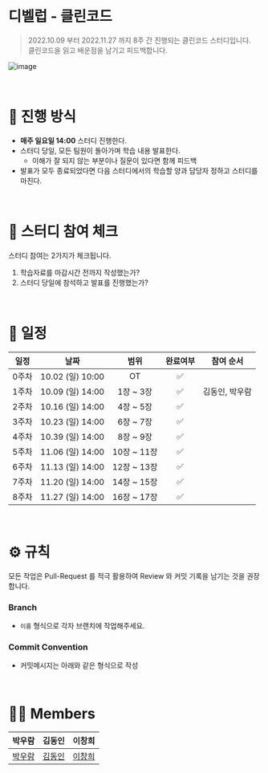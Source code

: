 # 디벨럽 - 클린코드

> 2022.10.09 부터 2022.11.27 까지 8주 간 진행되는 클린코드 스터디입니다. <br>
클린코드을 읽고 배운점을 남기고 피드백합니다.
> 

![image](https://user-images.githubusercontent.com/66561524/193837696-db5696e7-8345-477f-996a-2a010218513d.png)


<br>

# 📒 진행 방식
- **매주 일요일 14:00** 스터디 진행한다.
- 스터디 당일, 모든 팀원이 돌아가며 학습 내용 발표한다.
  - 이해가 잘 되지 않는 부분이나 질문이 있다면 함께 피드백
- 발표가 모두 종료되었다면 다음 스터디에서의 학습할 양과 담당자 정하고 스터디를 마친다.

<br>

# 🚩 스터디 참여 체크
스터디 참여는 2가지가 체크됩니다. 

1. 학습자료를 마감시간 전까지 작성했는가? 
2. 스터디 당일에 참석하고 발표를 진행했는가?


<br>

# 📅 일정

|일정|날짜|범위|완료여부|참여 순서
|:--:|:--:|:--:|:--:|:--:|
|0주차|10.02 (일) 10:00|OT|✅|
|1주차|10.09 (일) 14:00|1장 ~ 3장|✅|김동인, 박우람
|2주차|10.16 (일) 14:00|4장 ~ 5장|✅|
|3주차|10.23 (일) 14:00|6장 ~ 7장|✅|
|4주차|10.39 (일) 14:00|8장 ~ 9장|✅|
|5주차|11.06 (일) 14:00|10장 ~ 11장|✅|
|6주차|11.13 (일) 14:00|12장 ~ 13장|✅|
|7주차|11.20 (일) 14:00|14장 ~ 15장|✅|
|8주차|11.27 (일) 14:00|16장 ~ 17장|✅|


<br>

# ⚙ 규칙
모든 작업은 Pull-Request 를 적극 활용하여 Review 와 커밋 기록을 남기는 것을 권장합니다.

### Branch
- `이름` 형식으로 각자 브랜치에 작업해주세요.

### Commit Convention
- 커밋메시지는 아래와 같은 형식으로 작성
 

<br>

# 🙋‍♀ Members

|박우람|김동인|이창희
|:--:|:--:|:--:|
|[박우람](https://github.com/gzgzg2)|[김동인](https://github.com/eastperson)|[이창희](https://github.com/spears0703)|
